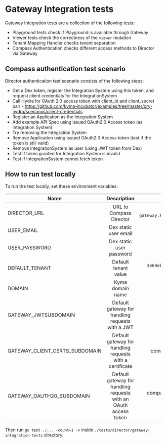 #  Gateway Integration tests

Gateway Integration tests are a collection of the following tests:
- Playground tests check if Playground is available through Gateway
- Viewer tests check the correctness of the `viewer` mutation
- Tenant Mapping Handler checks tenant separation
- Compass Authentication checks different access methods to Director via Gateway

## Compass authentication test scenario
Director authentication test scenario consists of the following steps:
- Get a Dex token, register the Integration System using this token, and request client credentials for the IntegrationSystem
- Call Hydra for OAuth 2.0 access token with client_id and client_secret pair - https://github.com/kyma-incubator/examples/tree/master/ory-hydra/scenarios/client-credentials
- Register an Application as the Integration System
- Add example API Spec using issued OAuth2.0 Access token (as Integration System)
- Try removing the Integration System
- Remove Application using issued OAuth2.0 Access token (test if the token is still valid)
- Remove IntegrationSystem as user (using JWT token from Dex)
- Test if token granted for Integration System is invalid
- Test if IntegrationSystem cannot fetch token

## How to run test locally
To run the test locally, set these environment variables:

| Name   |      Description      |  Default value |
|----------|:-------------:|------:|
| DIRECTOR_URL |  URL to Compass Director | `https://compass-gateway.kyma.local/director` |
| USER_EMAIL |    Dex static user email   |   `admin@kyma.cx` |
| USER_PASSWORD |    Dex static user password   |   - |
| DEFAULT_TENANT | Default tenant value |    `3e64ebae-38b5-46a0-b1ed-9ccee153a0ae` |
| DOMAIN | Kyma domain name |    `kyma.local` |
| GATEWAY_JWTSUBDOMAIN | Default gateway for handling requests with a JWT | compass-gateway |
| GATEWAY_CLIENT_CERTS_SUBDOMAIN | Default gateway for handling requests with a certificate | compass-gateway-mtls |
| GATEWAY_OAUTH20_SUBDOMAIN | Default gateway for handling requests with an OAuth access token | compass-gateway-auth-oauth|

Then run `go test ./... -count=1 -v` inside `./tests/director/gateway-integration-tests` directory.
